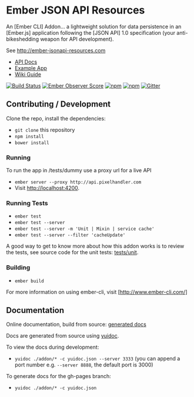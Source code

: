 # Ember JSON API Resources

An [Ember CLI] Addon… a lightweight solution for data persistence in an [Ember.js]
application following the [JSON API] 1.0 specification (your anti-bikeshedding
weapon for API development).

See http://ember-jsonapi-resources.com

* [API Docs][generated docs]
* [Example App](https://github.com/pixelhandler/jr-test)
* [Wiki Guide](https://github.com/pixelhandler/ember-jsonapi-resources/wiki)

[![Build Status](https://travis-ci.org/pixelhandler/ember-jsonapi-resources.svg?branch=master)](https://travis-ci.org/pixelhandler/ember-jsonapi-resources)
[![Ember Observer Score](http://emberobserver.com/badges/ember-jsonapi-resources.svg)](http://emberobserver.com/addons/ember-jsonapi-resources)
[![npm](https://img.shields.io/npm/dm/ember-jsonapi-resources.svg)](https://www.npmjs.com/package/ember-jsonapi-resources)
[![npm](https://img.shields.io/npm/v/ember-jsonapi-resources.svg)](https://www.npmjs.com/package/ember-jsonapi-resources)
[![Gitter](https://badges.gitter.im/Join%20Chat.svg)](https://gitter.im/pixelhandler/ember-jsonapi-resources?utm_source=badge&utm_medium=badge&utm_campaign=pr-badge)


## Contributing / Development

Clone the repo, install the dependencies:

* `git clone` this repository
* `npm install`
* `bower install`

### Running

To run the app in /tests/dummy use a proxy url for a live API

* `ember server --proxy http://api.pixelhandler.com`
* Visit <http://localhost:4200>.

### Running Tests

* `ember test`
* `ember test --server`
* `ember test --server -m 'Unit | Mixin | service cache'`
* `ember test --server --filter 'cacheUpdate'`

A good way to get to know more about how this addon works is to review the tests,
see source code for the unit tests: [tests/unit](tests/unit).

### Building

* `ember build`

For more information on using ember-cli, visit [http://www.ember-cli.com/]

[http://www.ember-cli.com/]: http://www.ember-cli.com/


## Documentation

Online documentation, build from source: [generated docs]

Docs are generated from source using [yuidoc].

To view the docs during development:

* `yuidoc ./addon/* -c yuidoc.json --server 3333` (you can append a port number e.g. `--server 8888`, the default port is 3000)

To generate docs for the gh-pages branch:

* `yuidoc ./addon/* -c yuidoc.json`

[generated docs]: http://pixelhandler.github.io/ember-jsonapi-resources/docs
[yuidoc]: https://github.com/yui/yuidoc
